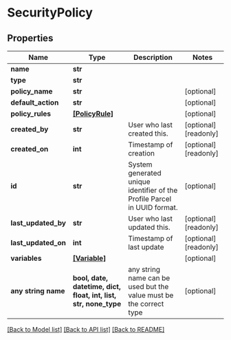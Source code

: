 # SecurityPolicy


## Properties
Name | Type | Description | Notes
------------ | ------------- | ------------- | -------------
**name** | **str** |  | 
**type** | **str** |  | 
**policy_name** | **str** |  | [optional] 
**default_action** | **str** |  | [optional] 
**policy_rules** | [**[PolicyRule]**](PolicyRule.md) |  | [optional] 
**created_by** | **str** | User who last created this. | [optional] [readonly] 
**created_on** | **int** | Timestamp of creation | [optional] [readonly] 
**id** | **str** | System generated unique identifier of the Profile Parcel in UUID format. | [optional] 
**last_updated_by** | **str** | User who last updated this. | [optional] [readonly] 
**last_updated_on** | **int** | Timestamp of last update | [optional] [readonly] 
**variables** | [**[Variable]**](Variable.md) |  | [optional] 
**any string name** | **bool, date, datetime, dict, float, int, list, str, none_type** | any string name can be used but the value must be the correct type | [optional]

[[Back to Model list]](../README.md#documentation-for-models) [[Back to API list]](../README.md#documentation-for-api-endpoints) [[Back to README]](../README.md)


